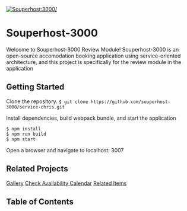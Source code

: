 [![Souperhost:3000/](https://circleci.com/gh/souperhost-3000/service-chris.svg?style=svg)](https://github.com/souperhost-3000/service-chris)
# Souperhost-3000
Welcome to Souperhost-3000 Review Module! Souperhost-3000 is an open-source accomodation booking application using service-oriented architecture, and this project is specifically for the review module in the application

## Getting Started
Clone the repository. 
`$ git clone https://github.com/souperhost-3000/service-chris.git`

Install dependencies, build webpack bundle, and start the application

`$ npm install`\
`$ npm run build`\
`$ npm start`

Open a browser and navigate to localhost: 3007

## Related Projects
[Gallery](https://github.com/souperhost-3000/service-eric)
[Check Availability Calendar](https://github.com/souperhost-3000/service-day-glow)
[Related Items](https://github.com/souperhost-3000/service-dannyhannyford)

## Table of Contents
